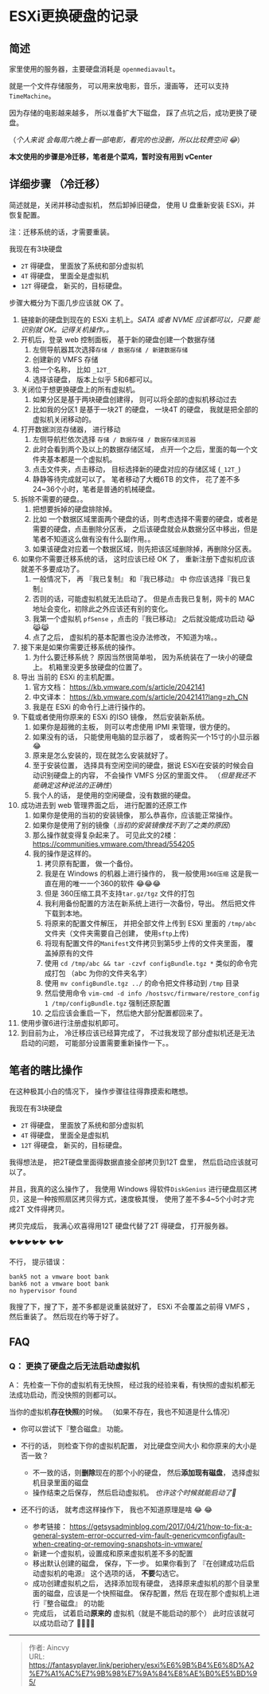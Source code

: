 # ESXi更换硬盘的记录


## 简述

家里使用的服务器，主要硬盘消耗是 `openmediavault`。

就是一个文件存储服务， 可以用来放电影，音乐，漫画等， 还可以支持`TimeMachine`。

因为存储的电影越来越多， 所以准备扩大下磁盘， 踩了点坑之后，成功更换了硬盘。

（*个人来说 会每周六晚上看一部电影，看完的也没删，所以比较费空间 :joy:*）

**本文使用的步骤是冷迁移，笔者是个菜鸡，暂时没有用到 vCenter**

## 详细步骤  （冷迁移）

简述就是，关闭并移动虚拟机， 然后卸掉旧硬盘， 使用 U 盘重新安装 ESXi，并恢复配置。

注：迁移系统的话，才需要重装。 

我现在有3块硬盘

- `2T` 得硬盘， 里面放了系统和部分虚拟机
- `4T` 得硬盘， 里面全是虚拟机
- `12T` 得硬盘， 新买的，目标硬盘。

步骤大概分为下面几步应该就 OK 了。

1. 链接新的硬盘到现在的 ESXi 主机上。*SATA 或者 NVME 应该都可以，只要 能识别就 OK。记得关机操作。。*
2. 开机后，登录 web 控制面板， 基于新的硬盘创建一个数据存储
   1. 左侧导航器其次选择`存储 / 数据存储 / 新建数据存储`
   2. 创建新的 VMFS 存储
   3. 给一个名称， 比如 `_12T_`
   4. 选择该硬盘， 版本上似乎 5和6都可以。
3. 关闭位于想更换硬盘上的所有虚拟机。
   1. 如果分区是基于两块硬盘创建得， 则可以将全部的虚拟机移动过去
   2. 比如我的分区1 是基于一块2T 的硬盘， 一块4T 的硬盘， 我就是把全部的虚拟机关闭移动的。
4. 打开数据浏览存储器， 进行移动
   1. 左侧导航栏依次选择 `存储 / 数据存储 / 数据存储浏览器`
   2. 此时会看到两个及以上的数据存储区域， 点开一个之后，里面的每一个文件夹基本都是一个虚拟机。
   3. 点击文件夹，点击移动， 目标选择新的硬盘对应的存储区域 (`_12T_`)
   4. 静静等待完成就可以了。  笔者移动了大概6TB 的文件， 花了差不多24~36个小时，笔者是普通的机械硬盘。
5. 拆除不需要的硬盘。。
   1. 把想要拆掉的硬盘排除掉。
   2. 比如 一个数据区域里面两个硬盘的话，则考虑选择不需要的硬盘，或者是需要的硬盘，点击删除分区表， 之后该硬盘就会从数据分区中移出，但是笔者不知道这么做有没有什么副作用。。
   3. 如果该硬盘对应着一个数据区域，则先把该区域删除掉，再删除分区表。
6. 如果你不需要迁移系统的话， 这时应该已经 OK 了， 重新注册下虚拟机应该就差不多要成功了。
   1. 一般情况下， 再 『我已复制』 和『我已移动』 中 你应该选择『我已复制』
   2. 否则的话，可能虚拟机就无法启动了。  但是点击我已复制，网卡的 MAC 地址会变化，初除此之外应该还有别的变化。
   3. 我第一个虚拟机 `pfSense` ，点击的『我已移动』  之后就没能成功启动 :joy_cat::joy_cat::joy_cat: ​
   4. 点了之后， 虚拟机的基本配置也没办法修改， 不知道为啥。。
7. 接下来是如果你需要迁移系统的操作。
   1. 为什么要迁移系统？  原因当然很简单啦， 因为系统装在了一块小的硬盘上。 机箱里没更多放硬盘的位置了。
8. 导出 当前的 ESXi 的主机配置。
   1. 官方文档：  https://kb.vmware.com/s/article/2042141
   2. 中文译本： https://kb.vmware.com/s/article/2042141?lang=zh_CN
   3. 我是在 ESXi 的命令行上进行操作的。
9. 下载或者使用你原来的 ESXi 的ISO 镜像， 然后安装新系统。
   1. 如果你是超微的主板， 则可以考虑使用 IPMI 来管理，很方便的。
   2. 如果没有的话， 只能使用电脑的显示器了， 或者购买一个15寸的小显示器 :joy:
   3. 原来是怎么安装的，现在就怎么安装就好了。 
   4. 至于安装位置， 选择具有空闲空间的硬盘，据说 ESXi在安装的时候会自动识别硬盘上的内容， 不会操作 VMFS 分区的里面文件。 （*但是我还不能确定这种说法的正确性*）
   5. 我个人的话， 是使用的空闲硬盘，没有数据的硬盘。 
10. 成功进去到 web 管理界面之后， 进行配置的还原工作
    1. 如果你是使用的当初的安装镜像， 那么恭喜你，应该能正常操作。
    2. 如果你是使用了别的镜像（*当初的安装镜像找不到了之类的原因*）
    3. 那么操作就变得复杂起来了。   可见此文的2楼： https://communities.vmware.com/thread/554205
    4. 我的操作是这样的。
       1. 拷贝原有配置， 做一个备份。
       2. 我是在 Windows 的机器上进行操作的， 我一般使用`360压缩` 这是我一直在用的唯一一个360的软件 :joy::joy::joy:
       3. 但是 360压缩工具不支持`tar.gz/tgz` 文件的打包
       4. 我利用备份配置的方法在新系统上进行一次备份，导出。 然后把文件下载到本地。
       5. 将原来的配置文件解压， 并把全部文件上传到 ESXi 里面的 `/tmp/abc` 文件夹（文件夹需要自己创建， 使用`sftp`上传)
       6. 将现有配置文件的`Manifest`文件拷贝到第5步上传的文件夹里面， 覆盖掉原有的文件
       7. 使用 `cd /tmp/abc && tar -czvf configBundle.tgz *` 类似的命令完成打包 （abc 为你的文件夹名字）
       8. 使用 `mv configBundle.tgz ../` 的命令把文件移动到 `/tmp` 目录
       9. 然后使用命令 `vim-cmd -d info /hostsvc/firmware/restore_config 1 /tmp/configBundle.tgz` 强制还原配置
       10. 之后应该会重启一下， 然后绝大部分配置都回来了。
11. 使用步骤6进行注册虚拟机即可。
12. 到目前为止， 冷迁移应该已经算完成了， 不过我发现了部分虚拟机还是无法启动的问题， 可能部分设置需要重新操作一下。。 



## 笔者的瞎比操作

在这种极其小白的情况下， 操作步骤往往得靠摸索和瞎想。

我现在有3块硬盘

- `2T` 得硬盘， 里面放了系统和部分虚拟机
- `4T` 得硬盘， 里面全是虚拟机
- `12T` 得硬盘， 新买的，目标硬盘。

我得想法是， 把2T硬盘里面得数据直接全部拷贝到12T 盘里， 然后启动应该就可以了。

并且，我真的这么操作了， 我使用 Windows 得软件`DiskGenius` 进行硬盘扇区拷贝，这是一种按照扇区拷贝得方式，速度极其慢， 使用了差不多4~5个小时才完成2T 文件得拷贝。

拷贝完成后， 我满心欢喜得用12T 硬盘代替了2T 得硬盘， 打开服务器。

🐦🐦🐦🐦🐦 🐦🐦

不行， 提示错误：

```text
bank5 not a vmware boot bank 
bank6 not a vmware boot bank 
no hypervisor found
```

我搜了下，搜了下，差不多都是说重装就好了， ESXi 不会覆盖之前得 VMFS ，然后重装了。 然后现在约等于好了。



## FAQ

### Q： 更换了硬盘之后无法启动虚拟机

A： 先检查一下你的虚拟机有无快照， 经过我的经验来看，有快照的虚拟机都无法成功启动，而没快照的则都可以。 

当你的虚拟机**存在快照**的时候。 （如果不存在，我也不知道是什么情况）

- 你可以尝试下『整合磁盘』 功能。  

- 不行的话， 则检查下你的虚拟机配置， 对比硬盘空间大小 和你原来的大小是否一致？ 
  - 不一致的话，则**删除**现在的那个小的硬盘， 然后**添加现有磁盘**， 选择虚拟机目录里面的磁盘
  - 操作结束之后保存， 然后启动虚拟机。 *也许这个时候就能启动了🎉*
- 还不行的话， 就考虑这样操作下， 我也不知道原理是啥   :joy: :joy:
  - 参考链接： https://getsysadminblog.com/2017/04/21/how-to-fix-a-general-system-error-occurred-vim-fault-genericvmconfigfault-when-creating-or-removing-snapshots-in-vmware/
  - 新建一个虚拟机，设置成和原来虚拟机差不多的配置
  - 移出默认创建的磁盘， 保存，下一步。  如果你看到了 『在创建成功后启动虚拟机的电源』 这个选项的话， **不要**勾选它。
  - 成功创建虚拟机之后， 选择添加现有硬盘， 选择原来虚拟机的那个目录里面的磁盘，应该是一个快照磁盘。 保存配置，然后 在现在那个虚拟机上进行『整合磁盘』 的功能
  - 完成后， 试着启动**原来的** 虚拟机（就是不能启动的那个） 此时应该就可以成功启动了 :tada::tada::tada::tada:



---

> 作者: Aincvy  
> URL: https://fantasyplayer.link/periphery/esxi%E6%9B%B4%E6%8D%A2%E7%A1%AC%E7%9B%98%E7%9A%84%E8%AE%B0%E5%BD%95/  

